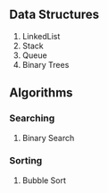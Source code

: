 ## Data Structures
1. LinkedList
2. Stack
3. Queue
4. Binary Trees

## Algorithms
### Searching
1. Binary Search

### Sorting
1. Bubble Sort
